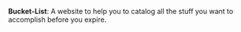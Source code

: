 **Bucket-List**: 
A website to help you to catalog all the stuff you want to accomplish before you expire.
